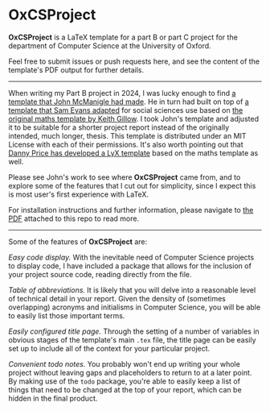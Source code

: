 # OxCSProject

**OxCSProject** is a LaTeX template for a part B or part C project for the department of Computer Science at the University of Oxford.

Feel free to submit issues or push requests here, and see the content of the template's PDF output for further details.

---

When writing my Part B project in 2024, I was lucky enough to find [a template that John McManigle had made](https://github.com/mcmanigle/OxThesis). He in turn had built on top of [a template that Sam Evans adapted](http://evansresearch.org/2010/05/oxford-thesis-latex-template/) for social sciences use based on [the original maths template by Keith Gillow](https://www.maths.ox.ac.uk/members/it/faqs/latex/thesis-class). I took John's template and adjusted it to be suitable for a shorter project report instead of the originally intended, much longer, thesis.  This template is distributed under an MIT License with each of their permissions.  It's also worth pointing out that [Danny Price has developed a LyX template](https://github.com/telegraphic/Oxford-LyX-Thesis-Template) based on the maths template as well.

Please see John's work to see where **OxCSProject** came from, and to explore some of the features that I cut out for simplicity, since I expect this is most user's first experience with LaTeX.

For installation instructions and further information, please navigate to [the PDF](Project.pdf) attached to this repo to read more.

---

Some of the features of **OxCSProject** are:

*Easy code display.* With the inevitable need of Computer Science projects to display code, I have included a package that allows for the inclusion of your project source code, reading directly from the file.

*Table of abbreviations.* It is likely that you will delve into a reasonable level of technical detail in your report. Given the density of (sometimes overlapping) acronyms and initialisms in Computer Science, you will be able to easily list those important terms.

*Easily configured title page.* Through the setting of a number of variables in obvious stages of the template's main `.tex` file, the title page can be easily set up to include all of the context for your particular project.

*Convenient todo notes.* You probably won't end up writing your whole project without leaving gaps and placeholders to return to at a later point. By making use of the `todo` package, you're able to easily keep a list of things that need to be changed at the top of your report, which can be hidden in the final product.
